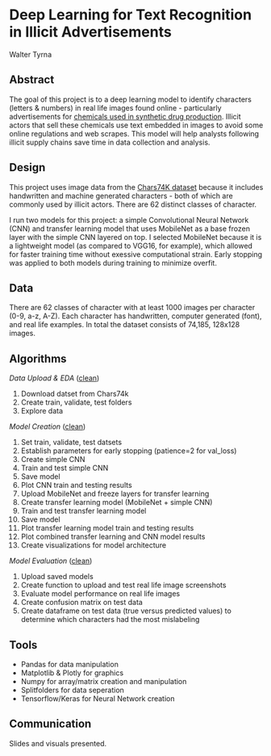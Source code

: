 # Deep Learning for Text Recognition in Illicit Advertisements
Walter Tyrna

## Abstract
The goal of this project is to a deep learning model to identify characters (letters & numbers) in real life images found online - particularly advertisements for [chemicals used in synthetic drug production](https://whmonad.en.made-in-china.com/product/EFBTbnGPggky/China-Safety-Delivery-CAS-288573-56-8-79099-07-3-443998-65-0-in-Stock.html). Illicit actors that sell these chemicals use text embedded in images to avoid some online regulations and web scrapes. This model will help analysts following illicit supply chains save time in data collection and analysis.  

## Design
This project uses image data from the [Chars74K dataset](http://www.ee.surrey.ac.uk/CVSSP/demos/chars74k/) because it includes handwritten and machine generated characters - both of which are commonly used by illicit actors. There are 62 distinct classes of character. 

I run two models for this project: a simple Convolutional Neural Network (CNN) and transfer learning model that uses MobileNet as a base frozen layer with the simple CNN layered on top. I selected MobileNet because it is a lightweight model (as compared to VGG16, for example), which allowed for faster training time without exessive computational strain. Early stopping was applied to both models during training to minimize overfit.
 
## Data
There are 62 classes of character with at least 1000 images per character (0-9, a-z, A-Z). Each character has handwritten, computer generated (font), and real life examples. In total the dataset consists of 74,185, 128x128 images. 

## Algorithms
*Data Upload & EDA* ([clean](https://github.com/tyrnaki/metis_coursework/blob/6ea14b87b72de6ab2f4b27789e1fddb7b635cd39/NPS/Reddit%20Scraper.ipynb))
1. Download datset from Chars74k
2. Create train, validate, test folders
3. Explore data

*Model Creation* ([clean]())
1. Set train, validate, test datsets
2. Establish parameters for early stopping (patience=2 for val_loss)
3. Create simple CNN
4. Train and test simple CNN
5. Save model
6. Plot CNN train and testing results
7. Upload MobileNet and freeze layers for transfer learning
8. Create transfer learning model (MobileNet + simple CNN)
9. Train and test transfer learning model
10. Save model
11. Plot transfer learning model train and testing results
12. Plot combined transfer learning and CNN model results
13. Create visualizations for model architecture 

*Model Evaluation* ([clean]())
1. Upload saved models
2. Create function to upload and test real life image screenshots
3. Evaluate model performance on real life images
4. Create confusion matrix on test data
5. Create dataframe on test data (true versus predicted values) to determine which characters had the most mislabeling

## Tools
- Pandas for data manipulation
- Matplotlib & Plotly for graphics
- Numpy for array/matrix creation and manipulation
- Splitfolders for data seperation
- Tensorflow/Keras for Neural Network creation 


## Communication
Slides and visuals presented.
